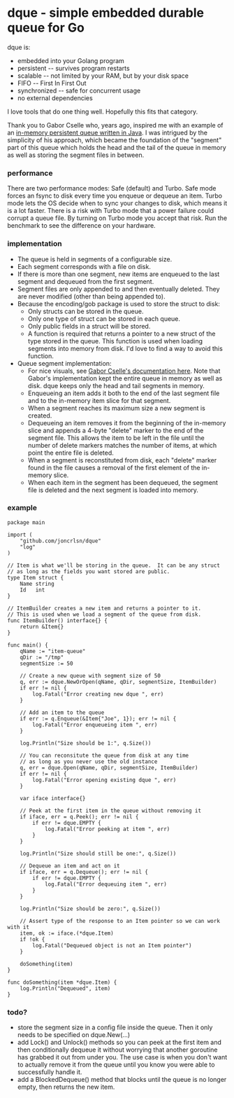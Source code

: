 # dque - simple embedded durable queue for Go

dque is:
* embedded into your Golang program
* persistent -- survives program restarts
* scalable -- not limited by your RAM, but by your disk space
* FIFO -- First In First Out
* synchronized -- safe for concurrent usage
* no external dependencies

I love tools that do one thing well.  Hopefully this fits that category.

Thank you to Gabor Cselle who, years ago, inspired me with an example of an [in-memory persistent queue written in Java](http://www.gaborcselle.com/open_source/java/persistent_queue.html).  I was intrigued by the simplicity of his approach, which became the foundation of the "segment" part of this queue which holds the head and the tail of the queue in memory as well as storing the segment files in between.

### performance
There are two performance modes: Safe (default) and Turbo.  Safe mode forces an fsync to disk every time you enqueue or dequeue an item.  Turbo mode lets the OS decide when to sync your changes to disk, which means it is a lot faster.  There is a risk with Turbo mode that a power failure could corrupt a queue file.  By turning on Turbo mode you accept that risk.  Run the benchmark to see the difference on your hardware.

### implementation
* The queue is held in segments of a configurable size. 
* Each segment corresponds with a file on disk. 
* If there is more than one segment, new items are enqueued to the last segment and dequeued from the first segment.
* Segment files are only appended to and then eventually deleted.  They are never modified (other than being appended to).
* Because the encoding/gob package is used to store the struct to disk:
  * Only structs can be stored in the queue.
  * Only one type of struct can be stored in each queue.
  * Only public fields in a struct will be stored.
  * A function is required that returns a pointer to a new struct of the type stored in the queue.  This function is used when loading segments into memory from disk.  I'd love to find a way to avoid this function.
* Queue segment implementation:
  * For nice visuals, see [Gabor Cselle's documentation here](http://www.gaborcselle.com/open_source/java/persistent_queue.html).  Note that Gabor's implementation kept the entire queue in memory as well as disk.  dque keeps only the head and tail segments in memory.
  * Enqueueing an item adds it both to the end of the last segment file and to the in-memory item slice for that segment.
  * When a segment reaches its maximum size a new segment is created.
  * Dequeueing an item removes it from the beginning of the in-memory slice and appends a 4-byte "delete" marker to the end of the segment file.  This allows the item to be left in the file until the number of delete markers matches the number of items, at which point the entire file is deleted.
  * When a segment is reconstituted from disk, each "delete" marker found in the file causes a removal of the first element of the in-memory slice.
  * When each item in the segment has been dequeued, the segment file is deleted and the next segment is loaded into memory.

### example
```golang
package main

import (
	"github.com/joncrlsn/dque"
	"log"
)

// Item is what we'll be storing in the queue.  It can be any struct
// as long as the fields you want stored are public.
type Item struct {
	Name string
	Id   int
}

// ItemBuilder creates a new item and returns a pointer to it.
// This is used when we load a segment of the queue from disk.
func ItemBuilder() interface{} {
	return &Item{}
}

func main() {
	qName := "item-queue"
	qDir := "/tmp"
	segmentSize := 50

	// Create a new queue with segment size of 50
	q, err := dque.NewOrOpen(qName, qDir, segmentSize, ItemBuilder)
	if err != nil {
		log.Fatal("Error creating new dque ", err)
	}

	// Add an item to the queue
	if err := q.Enqueue(&Item{"Joe", 1}); err != nil {
		log.Fatal("Error enqueueing item ", err)
	}

	log.Println("Size should be 1:", q.Size())

	// You can reconsitute the queue from disk at any time
	// as long as you never use the old instance
	q, err = dque.Open(qName, qDir, segmentSize, ItemBuilder)
	if err != nil {
		log.Fatal("Error opening existing dque ", err)
	}

	var iface interface{}

	// Peek at the first item in the queue without removing it
	if iface, err = q.Peek(); err != nil {
		if err != dque.EMPTY {
			log.Fatal("Error peeking at item ", err)
		}
	}

	log.Println("Size should still be one:", q.Size())

	// Dequeue an item and act on it
	if iface, err = q.Dequeue(); err != nil {
		if err != dque.EMPTY {
			log.Fatal("Error dequeuing item ", err)
		}
	}

	log.Println("Size should be zero:", q.Size())

	// Assert type of the response to an Item pointer so we can work with it
	item, ok := iface.(*dque.Item)
	if !ok {
		log.Fatal("Dequeued object is not an Item pointer")
	}

	doSomething(item)
}

func doSomething(item *dque.Item) {
	log.Println("Dequeued", item)
}
```

### todo?
* store the segment size in a config file inside the queue. Then it only needs to be specified on dque.New(...)
* add Lock() and Unlock() methods so you can peek at the first item and then conditionally dequeue it without worrying that another goroutine has grabbed it out from under you.  The use case is when you don't want to actually remove it from the queue until you know you were able to successfully handle it.
* add a BlockedDequeue() method that blocks until the queue is no longer empty, then returns the new item.

